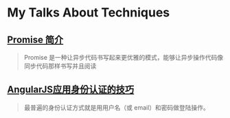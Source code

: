 # My Talks About Techniques

## [Promise 简介](promise/index.md)

> Promise 是一种让异步代码书写起来更优雅的模式，能够让异步操作代码像同步代码那样书写并且阅读

## [AngularJS应用身份认证的技巧](angularjs-auth/index.md)

> 最普遍的身份认证方式就是用用户名（或 email）和密码做登陆操作。